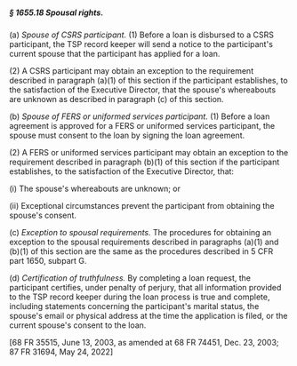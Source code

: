 ##### § 1655.18 Spousal rights. #####

(a) *Spouse of CSRS participant.* (1) Before a loan is disbursed to a CSRS participant, the TSP record keeper will send a notice to the participant's current spouse that the participant has applied for a loan.

(2) A CSRS participant may obtain an exception to the requirement described in paragraph (a)(1) of this section if the participant establishes, to the satisfaction of the Executive Director, that the spouse's whereabouts are unknown as described in paragraph (c) of this section.

(b) *Spouse of FERS or uniformed services participant.* (1) Before a loan agreement is approved for a FERS or uniformed services participant, the spouse must consent to the loan by signing the loan agreement.

(2) A FERS or uniformed services participant may obtain an exception to the requirement described in paragraph (b)(1) of this section if the participant establishes, to the satisfaction of the Executive Director, that:

(i) The spouse's whereabouts are unknown; or

(ii) Exceptional circumstances prevent the participant from obtaining the spouse's consent.

(c) *Exception to spousal requirements.* The procedures for obtaining an exception to the spousal requirements described in paragraphs (a)(1) and (b)(1) of this section are the same as the procedures described in 5 CFR part 1650, subpart G.

(d) *Certification of truthfulness.* By completing a loan request, the participant certifies, under penalty of perjury, that all information provided to the TSP record keeper during the loan process is true and complete, including statements concerning the participant's marital status, the spouse's email or physical address at the time the application is filed, or the current spouse's consent to the loan.

[68 FR 35515, June 13, 2003, as amended at 68 FR 74451, Dec. 23, 2003; 87 FR 31694, May 24, 2022]